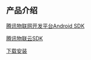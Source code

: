 ## 产品介绍
[腾讯物联网开发平台Android SDK](explorer-device-android/README.md)

[腾讯物联云SDK](hub-device-android/README.md)

[下载安装](https://github.com/tencentyun/iot-device-android/wiki/下载安装)